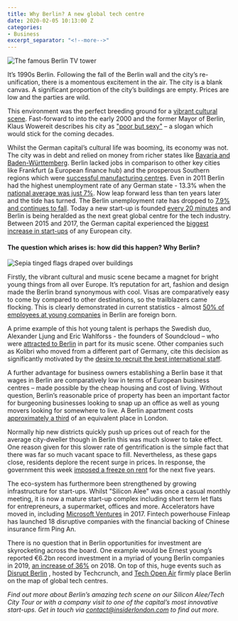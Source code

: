 ```yaml
---
title: Why Berlin? A new global tech centre
date: 2020-02-05 10:13:00 Z
categories:
- Business
excerpt_separator: "<!--more-->"
---
```


![The famous Berlin TV tower](/uploads/tv-tower-berlin.jpg)


It’s 1990s Berlin. Following the fall of the Berlin wall and the city’s re-unification, there is a momentous excitement in the air. The city is a blank canvas. A significant proportion of the city’s buildings are empty. Prices are low and the parties are wild.

<!--more-->

This environment was the perfect breeding ground for a [vibrant cultural scene](https://www.entrepreneur.com/article/317953). Fast-forward to into the early 2000 and the former Mayor of Berlin, Klaus Wowereit describes his city as ["poor but sexy"](https://www.dw.com/en/living-in-berlin-poor-but-sexy/a-5789228) – a slogan which would stick for the coming decades.  

Whilst the German capital’s cultural life was booming, its economy was not. The city was in debt and relied on money from richer states like [Bavaria and Baden-Württemberg](https://www.nytimes.com/2011/09/17/world/europe/berlins-tech-scene-offers-hope-to-economy.html ). Berlin lacked jobs in comparison to other key cities like Frankfurt (a European finance hub) and the prosperous Southern regions which were [successful manufacturing centres](https://gigaom.com/2011/12/27/why-berlin-is-poised-to-be-europes-new-tech-hub/). Even in 2011 Berlin had the highest unemployment rate of any German state - 13.3% when the [national average was just 7%](https://www.nytimes.com/2011/09/17/world/europe/berlins-tech-scene-offers-hope-to-economy.html). Now leap forward less than ten years later and the tide has turned. The Berlin unemployment rate has dropped to [7.9% and continues to fall](https://ec.europa.eu/eures/main.jsp?catId=375&acro=lmi&lang=en&countryId=DE&regionId=DE3&nuts2Code=null&nuts3Code=null&regionName=Berlin). Today a new start-up is founded [every 20 minutes](https://www.eu-startups.com/2018/12/berlins-startup-ecosystem-at-a-glance/) and Berlin is being heralded as the next great global centre for the tech industry. Between 2015 and 2017, the German capital experienced the [biggest increase in start-ups](https://www.entrepreneur.com/article/317953) of any European city.

#### The question which arises is: how did this happen? Why Berlin?

![Sepia tinged flags draped over buildings](/uploads/why-berlin-bunting.jpg)

Firstly, the vibrant cultural and music scene became a magnet for bright young things from all over Europe. It’s reputation for art, fashion and design made the Berlin brand synonymous with cool. Visas are comparatively easy to come by compared to other destinations, so the trailblazers came flocking. This is clearly demonstrated in current statistics - almost [50% of employees at young companies](https://www.deutschland.de/en/germany-year-usa-20182019-startup-capital-berlin) in Berlin are foreign born.

A prime example of this hot young talent is perhaps the Swedish duo, Alexander Ljung and Eric Wahlforss  - the founders of Soundcloud – who were [attracted to Berlin](https://gigaom.com/2011/12/27/why-berlin-is-poised-to-be-europes-new-tech-hub/) in part for its music scene. Other companies such as Kolibri who moved from a different part of Germany, cite this decision as significantly motivated by the [desire to recruit the best international staff](https://www.deutschland.de/en/germany-year-usa-20182019-startup-capital-berlin).

A further advantage for business owners establishing a Berlin base it that wages in Berlin are comparatively low in terms of European business centres – made possible by the cheap housing and cost of living. Without question, Berlin’s reasonable price of property has been an important factor for burgeoning businesses looking to snap up an office as well as young movers looking for somewhere to live. A Berlin apartment costs [approximately a third](https://www.entrepreneur.com/article/317953) of an equivalent place in London.

Normally hip new districts quickly push up prices out of reach for the average city-dweller though in Berlin this was much slower to take effect. One reason given for this slower rate of gentrification is the simple fact that there was far so much vacant space to fill. Nevertheless, as these gaps close, residents deplore the recent surge in prices. In response, the government this week [imposed a freeze on rent](https://www.nytimes.com/2020/01/31/world/europe/berlin-gentrification-rent.html) for the next five years.

The eco-system has furthermore been strengthened by growing infrastructure for start-ups. Whilst "Silicon Alee" was once a casual monthly meeting, it is now a mature start-up complex including short term let flats for entrepreneurs, a supermarket, offices and more. Accelerators have moved in, including [Microsoft Ventures](https://startups.microsoft.com/en-us/blog/berlin-accelerator-celebrates-graduating-its-second-batch-of-startups/) in 2017. Fintech powerhouse Finleap has launched 18 disruptive companies with the financial backing of Chinese insurance firm Ping An.

There is no question that in Berlin opportunities for investment are skyrocketing across the board. One example would be Ernest young’s reported €6.2bn record investment in a myriad of young Berlin companies in 2019, [an increase of 36%](https://uk.finance.yahoo.com/news/german-startups-attracted-record-investment-in-2019-114625879.html) on 2018. On top of this, huge events such as [Disrupt Berlin](https://techcrunch.com/events/disrupt-berlin-2019/) , hosted by Techcrunch, and [Tech Open Air](https://toa.berlin/) firmly place Berlin on the map of global tech centres.

*Find out more about Berlin’s amazing tech scene on our Silicon Alee/Tech City Tour or with a company visit to one of the capital’s most innovative start-ups. Get in touch via [contact@insiderlondon.com](mailto:contact@insiderlondon.com) to find out more.*
